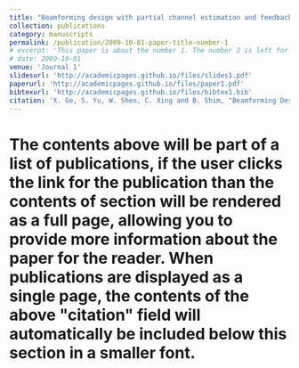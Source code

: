 ```yaml
---
title: "Beamforming design with partial channel estimation and feedback for FDD RIS-assisted systems"
collection: publications
category: manuscripts
permalink: /publication/2009-10-01-paper-title-number-1
# excerpt: 'This paper is about the number 1. The number 2 is left for future work.'
# date: 2009-10-01
venue: 'Journal 1'
slidesurl: 'http://academicpages.github.io/files/slides1.pdf'
paperurl: 'http://academicpages.github.io/files/paper1.pdf'
bibtexurl: 'http://academicpages.github.io/files/bibtex1.bib'
citation: 'X. Ge, S. Yu, W. Shen, C. Xing and B. Shim, "Beamforming Design With Partial Channel Estimation and Feedback for FDD RIS-Assisted Systems," in IEEE Transactions on Wireless Communications, vol. 23, no. 6, pp. 6347-6361, June 2024, doi: 10.1109/TWC.2023.3331054.'
---
```

# The contents above will be part of a list of publications, if the user clicks the link for the publication than the contents of section will be rendered as a full page, allowing you to provide more information about the paper for the reader. When publications are displayed as a single page, the contents of the above "citation" field will automatically be included below this section in a smaller font.
